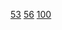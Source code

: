 [53](https://projecteuler.net/problem=53)
[56](https://projecteuler.net/problem=56)
[100](https://projecteuler.net/problem=100)
